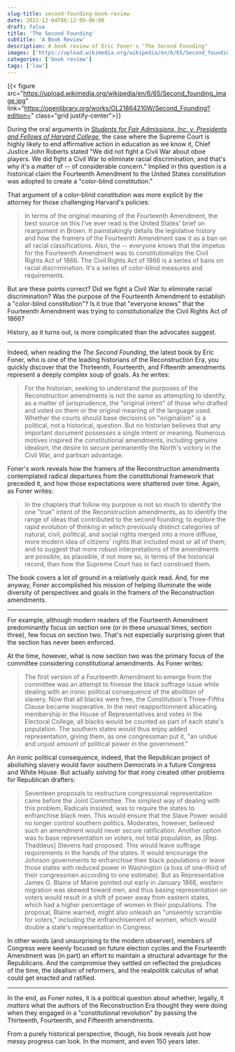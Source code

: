 ```yaml
---
slug-title: second-founding-book-review
date: 2022-12-04T06:12:09-06:00
draft: false
title: 'The Second Founding'
subtitle: 'A Book Review'
description: A book review of Eric Foner's "The Second Founding"
images: ['https://upload.wikimedia.org/wikipedia/en/6/65/Second_founding_image.jpg']
categories: ['book review']
tags: ['law']
---
```


{{< figure src="<https://upload.wikimedia.org/wikipedia/en/6/65/Second_founding_image.jpg>" link="<https://openlibrary.org/works/OL21864210W/Second_Founding?edition=>" class="grid justify-center">}}

During the oral arguments in [_Students for Fair Admissions, Inc. v. Presidents and Fellows of Harvard College_](), the case where the Supreme Court is highly likely to end affirmative action in education as we know it, Chief Justice John Roberts stated "We did not fight a Civil War about oboe players. We did fight a Civil War to eliminate racial discrimination, and that's why it's a matter of -- of considerable concern." Implied in this question is a historical claim the Fourteenth Amendment to the United States constitution was adopted to create a "color-blind constitution."

That argument of a color-blind constitution was more explicit by the attorney for those challenging Harvard's policies:

> In terms of the original meaning of the Fourteenth Amendment, the best source on this I've ever read is the United States' brief on reargument in Brown. It painstakingly details the legislative history and how the framers of the Fourteenth Amendment saw it as a ban on all racial classifications.
> Also, the -- everyone knows that the impetus for the Fourteenth Amendment was to constitutionalize the Civil Rights Act of 1866. The Civil Rights Act of 1866 is a series of bans on racial discrimination. It's a series of color-blind measures and requirements.

But are these points correct? Did we fight a Civil War to eliminate racial discrimination? Was the purpose of the Fourteenth Amendment to establish a "color-blind constitution"? Is it true that "everyone knows" that the Fourteenth Amendment was trying to constitutionalize the Civil Rights Act of 1866?

History, as it turns out, is more complicated than the advocates suggest.

<!--more-->

---

Indeed, when reading the _The Second Founding_, the latest book by Eric Foner, who is one of the leading historians of the Reconstruction Era, you quickly discover that the Thirteenth, Fourteenth, and Fifteenth amendments represent a deeply complex soup of goals. As he writes:

> For the historian, seeking to understand the purposes of the Reconstruction amendments is not the same as attempting to identify, as a matter of jurisprudence, the "original intent" of those who drafted and voted on them or the original meaning of the language used. Whether the courts should base decisions on "originalism" is a political, not a historical, question. But no historian believes that any important document possesses a single intent or meaning. Numerous motives inspired the constitutional amendments, including genuine idealism, the desire to secure permanently the North's victory in the Civil War, and partisan advantage.

Foner's work reveals how the framers of the Reconstruction amendments contemplated radical departures from the constitutional framework that preceded it, and how those expectations were shattered over time. Again, as Foner writes:

> In the chapters that follow my purpose is not so much to identify the one "true" intent of the Reconstruction amendments, as to identify the range of ideas that contributed to the second founding; to explore the rapid evolution of thinking in which previously distinct categories of natural, civil, political, and social rights merged into a more diffuse, more modern idea of citizens' rights that included most or all of them; and to suggest that more robust interpretations of the amendments are possible, as plausible, if not more so, in terms of the historical record, than how the Supreme Court has in fact construed them.

The book covers a lot of ground in a relatively quick read. And, for me anyway, Foner accomplished his mission of helping illuminate the wide diversity of perspectives and goals in the framers of the Reconstruction amendments.

---

For example, although modern readers of the Fourteenth Amendment predominantly focus on section one (or in these unusual times, section three), few focus on section two. That's not especially surprising given that the section has never been enforced.

At the time, however, what is now section two was the primary focus of the committee considering constitutional amendments. As Foner writes:

> The first version of a Fourteenth Amendment to emerge from the committee was an attempt to finesse the black suffrage issue while dealing with an ironic political consequence of the abolition of slavery. Now that all blacks were free, the Constitution's Three-Fifths Clause became inoperative. In the next reapportionment allocating membership in the House of Representatives and votes in the Electoral College, all blacks would be counted as part of each state's population. The southern states would thus enjoy added representation, giving them, as one congressman put it, "an undue and unjust amount of political power in the government."

An ironic political consequence, indeed, that the Republican project of abolishing slavery would favor southern Democrats in a future Congress and White House. But actually _solving_ for that irony created other problems for Republican drafters:

> Seventeen proposals to restructure congressional representation came before the Joint Committee. The simplest way of dealing with this problem, Radicals insisted, was to require the states to enfranchise black men. This would ensure that the Slave Power would no longer control southern politics. Moderates, however, believed such an amendment would never secure ratification. Another option was to base representation on voters, not total population, as \[Rep. Thaddeus\] Stevens had proposed. This would leave suffrage requirements in the hands of the states. It would encourage the Johnson governments to enfranchise their black populations or leave those states with reduced power in Washington (a loss of one-third of their congressmen according to one estimate). But as Representative James G. Blaine of Maine pointed out early in January 1866, western migration was skewed toward men, and thus basing representation on voters would result in a shift of power away from eastern states, which had a higher percentage of women in their populations. The proposal, Blaine warned, might also unleash an "unseemly scramble for voters," including the enfranchisement of women, which would double a state's representation in Congress.

In other words (and unsurprising to the modern observer), members of Congress were keenly focused on future election cycles and the Fourteenth Amendment was (in part) an effort to maintain a structural advantage for the Republicans. And the compromise they settled on reflected the prejudices of the time, the idealism of reformers, and the realpolitik calculus of what could get enacted and ratified.

---

In the end, as Foner notes, it is a political question about whether, legally, it _matters_ what the authors of the Reconstruction Era thought they were doing when they engaged in a "constitutional revolution" by passing the Thirteenth, Fourteenth, and Fifteenth amendments.

From a purely historical perspective, though, his book reveals just how messy progress can look. In the moment, and even 150 years later.
